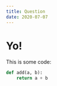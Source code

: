 ```yaml
---
title: Question
date: 2020-07-07
---
```


# Yo!

This is some code:

```python
def add(a, b):
    return a + b
```
